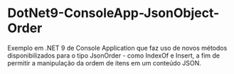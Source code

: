# DotNet9-ConsoleApp-JsonObject-Order
Exemplo em .NET 9 de Console Application que faz uso de novos métodos disponibilizados para o tipo JsonOrder - como IndexOf e Insert, a fim de permitir a manipulação da ordem de itens em um conteúdo JSON.
